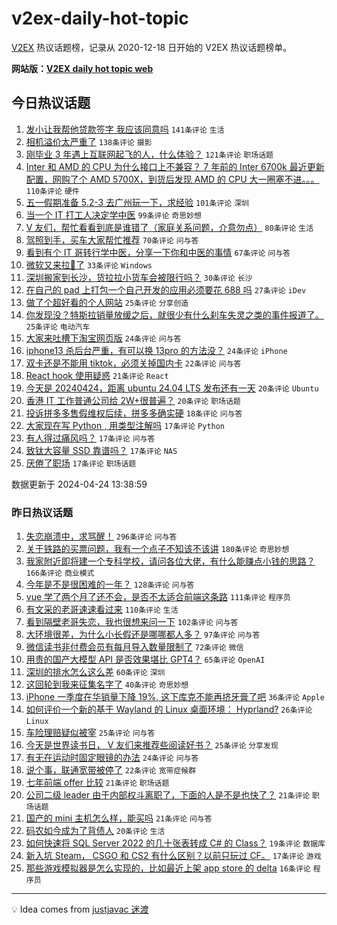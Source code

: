 # v2ex-daily-hot-topic

[V2EX](https://www.v2ex.com/) 热议话题榜，记录从 2020-12-18 日开始的 V2EX 热议话题榜单。

**网站版：[V2EX daily hot topic web](https://boojack.github.io/v2ex-daily-hot-topic-web/)**

## 今日热议话题

<!-- TODAY BEGIN -->

1. [发小让我帮他贷款签字 我应该同意吗](https://www.v2ex.com/t/1035269) `141条评论` `生活`
1. [相机溢价太严重了](https://www.v2ex.com/t/1035120) `138条评论` `摄影`
1. [刚毕业 3 年遇上互联网起飞的人，什么体验？](https://www.v2ex.com/t/1035183) `121条评论` `职场话题`
1. [Inter 和 AMD 的 CPU 为什么接口上不兼容？ 7 年前的 Inter 6700k 最近更新配置，网购了个 AMD 5700X，到货后发现 AMD 的 CPU 大一圈塞不进。。。](https://www.v2ex.com/t/1035131) `110条评论` `硬件`
1. [五一假期准备 5.2-3 去广州玩一下，求经验](https://www.v2ex.com/t/1035153) `101条评论` `深圳`
1. [当一个 IT 打工人决定学中医](https://www.v2ex.com/t/1035140) `99条评论` `奇思妙想`
1. [V 友们，帮忙看看到底是谁错了（家庭关系问题，介意勿点）](https://www.v2ex.com/t/1035319) `80条评论` `生活`
1. [驾照到手，买车大家帮忙推荐](https://www.v2ex.com/t/1035245) `70条评论` `问与答`
1. [看到有个 IT 哥转行学中医，分享一下你和中医的事情](https://www.v2ex.com/t/1035169) `67条评论` `问与答`
1. [微软又来拉💩了](https://www.v2ex.com/t/1035116) `33条评论` `Windows`
1. [深圳搬家到长沙，货拉拉小货车会被限行吗？](https://www.v2ex.com/t/1035123) `30条评论` `长沙`
1. [在自己的 pad 上打包一个自己开发的应用必须要花 688 吗](https://www.v2ex.com/t/1035355) `27条评论` `iDev`
1. [做了个超好看的个人网站](https://www.v2ex.com/t/1035281) `25条评论` `分享创造`
1. [你发现没？特斯拉销量放缓之后，就很少有什么刹车失灵之类的事件报道了。](https://www.v2ex.com/t/1035186) `25条评论` `电动汽车`
1. [大家来吐槽下淘宝网页版](https://www.v2ex.com/t/1035254) `24条评论` `问与答`
1. [iphone13 杀后台严重，有可以换 13pro 的方法没？](https://www.v2ex.com/t/1035149) `24条评论` `iPhone`
1. [双卡还是不能用 tiktok，必须关掉国内卡](https://www.v2ex.com/t/1035130) `22条评论` `问与答`
1. [React hook 使用疑惑](https://www.v2ex.com/t/1035266) `21条评论` `React`
1. [今天是 20240424，距离 ubuntu 24.04 LTS 发布还有一天](https://www.v2ex.com/t/1035279) `20条评论` `Ubuntu`
1. [香港 IT 工作普通公司给 2W+很普遍？](https://www.v2ex.com/t/1035172) `20条评论` `职场话题`
1. [投诉拼多多售假维权后续，拼多多确实硬](https://www.v2ex.com/t/1035236) `18条评论` `问与答`
1. [大家现在写 Python , 用类型注解吗](https://www.v2ex.com/t/1035332) `17条评论` `Python`
1. [有人得过痛风吗？](https://www.v2ex.com/t/1035258) `17条评论` `问与答`
1. [致钛大容量 SSD 靠谱吗？](https://www.v2ex.com/t/1035238) `17条评论` `NAS`
1. [厌倦了职场](https://www.v2ex.com/t/1035229) `17条评论` `职场话题`

数据更新于 2024-04-24 13:38:59

<!-- TODAY END -->

### 昨日热议话题

<!-- YESTERDAY BEGIN -->

1. [失恋崩溃中，求骂醒！](https://www.v2ex.com/t/1034891) `296条评论` `问与答`
1. [关于铁路的买票问题，我有一个点子不知该不该讲](https://www.v2ex.com/t/1034821) `180条评论` `奇思妙想`
1. [我家附近即将建一个专科学校，请问各位大佬，有什么能赚点小钱的思路？](https://www.v2ex.com/t/1034899) `166条评论` `商业模式`
1. [今年是不是很困难的一年？](https://www.v2ex.com/t/1034815) `128条评论` `问与答`
1. [vue 学了两个月了还不会，是否不太适合前端这条路](https://www.v2ex.com/t/1034933) `111条评论` `程序员`
1. [有文采的老哥速速看过来](https://www.v2ex.com/t/1034954) `110条评论` `生活`
1. [看到隔壁老哥失恋，我也很想来问一下](https://www.v2ex.com/t/1034985) `102条评论` `问与答`
1. [大环境很差，为什么小长假还是哪哪都人多？](https://www.v2ex.com/t/1034904) `97条评论` `问与答`
1. [微信读书非付费会员有每月导入数量限制了](https://www.v2ex.com/t/1034799) `72条评论` `微信`
1. [用贵的国产大模型 API 是否效果堪比 GPT4？](https://www.v2ex.com/t/1034834) `65条评论` `OpenAI`
1. [深圳的排水怎么这么差](https://www.v2ex.com/t/1034812) `60条评论` `深圳`
1. [这回轮到我来征集名字了](https://www.v2ex.com/t/1034996) `40条评论` `奇思妙想`
1. [iPhone 一季度在华销量下降 19%, 这下库克不能再挤牙膏了吧](https://www.v2ex.com/t/1035000) `36条评论` `Apple`
1. [如何评价一个新的基于 Wayland 的 Linux 桌面环境： Hyprland?](https://www.v2ex.com/t/1034885) `26条评论` `Linux`
1. [车险理赔疑似被宰](https://www.v2ex.com/t/1034997) `25条评论` `问与答`
1. [今天是世界读书日， V 友们来推荐些阅读好书？](https://www.v2ex.com/t/1034945) `25条评论` `分享发现`
1. [有无在运动时固定眼镜的办法](https://www.v2ex.com/t/1034805) `24条评论` `问与答`
1. [说个事，联通宽带被停了](https://www.v2ex.com/t/1035087) `22条评论` `宽带症候群`
1. [七年前端 offer 比较](https://www.v2ex.com/t/1034966) `21条评论` `职场话题`
1. [公司二级 leader 由于内部权斗离职了，下面的人是不是也快了？](https://www.v2ex.com/t/1034829) `21条评论` `职场话题`
1. [国产的 mini 主机怎么样，能买吗](https://www.v2ex.com/t/1034828) `21条评论` `问与答`
1. [码农如今成为了背债人](https://www.v2ex.com/t/1035058) `20条评论` `生活`
1. [如何快速将 SQL Server 2022 的几十张表转成 C# 的 Class？](https://www.v2ex.com/t/1034846) `19条评论` `数据库`
1. [新入坑 Steam， CSGO 和 CS2 有什么区别？以前只玩过 CF。](https://www.v2ex.com/t/1034878) `17条评论` `游戏`
1. [那些游戏模拟器是怎么实现的，比如最近上架 app store 的 delta](https://www.v2ex.com/t/1035034) `16条评论` `程序员`

<!-- YESTERDAY END -->

---

💡 Idea comes from [justjavac 迷渡](https://github.com/justjavac/)
